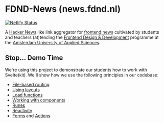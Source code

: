# FDND-News (news.fdnd.nl)

[![Netlify Status](https://api.netlify.com/api/v1/badges/f2a84cd9-29f3-4c00-a5a3-1d5a4f2ae33a/deploy-status)](https://app.netlify.com/projects/fdndnews/deploys)

A [Hacker News](https://news.ycombinator.com/news) like link aggregator for [frontend news](news.fdnd.nl) cultivated by students and teachers (at)tending the [Frontend Design & Development](https://fdnd.nl) programme at the [Amsterdam University of Applied Sciences](https://www.amsterdamuas.com/).

## Stop... Demo Time

We're using this project to demonstrate our students how to work with Svelte(kit). We'll show how we use the following principles in our codebase:

- [File-based routing](https://github.com/fdnd/news.fdnd.nl/tree/main/src/routes)
- [Using layouts](https://github.com/fdnd/news.fdnd.nl/blob/main/src/routes/%2Blayout.svelte)
- [Load functions](https://github.com/fdnd/news.fdnd.nl/blob/main/src/routes/%2Bpage.server.js)
- [Working with components](https://github.com/fdnd/news.fdnd.nl/tree/main/src/lib/components)
- [Runes](https://svelte.dev/docs/svelte/what-are-runes)
- [Reactivity](https://github.com/fdnd/news.fdnd.nl/blob/main/src/routes/%5Buuid%5D/%2Bpage.svelte)
- [Forms](https://github.com/fdnd/news.fdnd.nl/blob/main/src/routes/%5Buuid%5D/%2Bpage.svelte) and [Actions](https://github.com/fdnd/news.fdnd.nl/blob/main/src/routes/%5Buuid%5D/%2Bpage.server.js)

